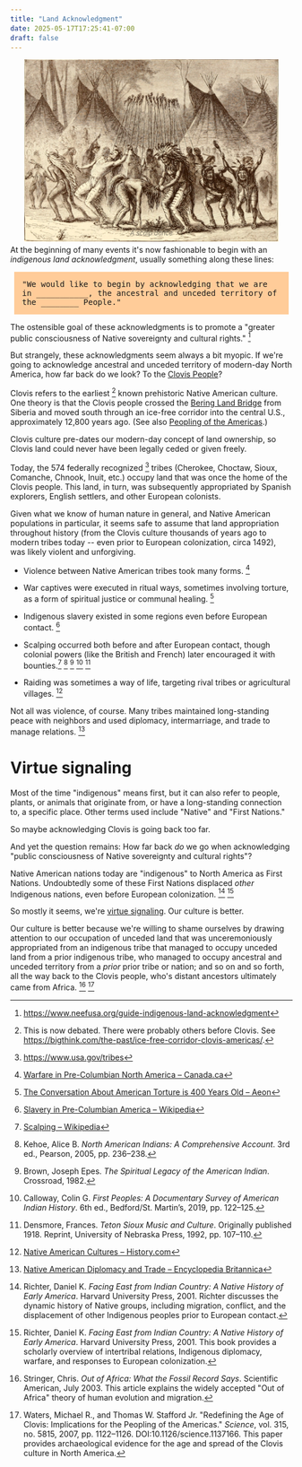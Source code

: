 ```yaml
---
title: "Land Acknowledgment"
date: 2025-05-17T17:25:41-07:00
draft: false
---
```



<center>
  <a href='https://en.wikipedia.org/wiki/File:A_scalp_dance.jpg'><img src='/images/scalp_dance.png' style='max-width: 90%;
    height: auto; display: block;' alt="Scalp Dance"></a>
  <p style='opacity: 50%; margin-top: -2em; font-size: 80%;'><em>A scalp dance</em></p>
</center>

At the beginning of many events
it's now fashionable to begin with
an _indigenous land acknowledgment_, usually something along these
lines:

<div style='margin-left: .5em; margin-right: .5em; padding: 1em; background-color: #ffcc99; font-family: monospace;'>
"We would like to begin by acknowledging that we are in
___________, the ancestral and unceded territory of the ________
People."
</div>

The ostensible goal of these acknowledgments is to promote a "greater
public consciousness of Native sovereignty and cultural
rights." [^neefusa]

But strangely, these acknowledgments seem always a bit myopic. If
we're going to acknowledge ancestral and unceded territory of
modern-day North America, how far
back do we look? To the 
[Clovis
People](https://en.wikipedia.org/wiki/Clovis_culture)?

Clovis refers to the earliest [^debated] known prehistoric
Native American culture. One theory is that the
Clovis people crossed the [Bering Land
Bridge](https://en.wikipedia.org/wiki/Beringia) from Siberia and
moved south through an ice-free corridor into the central U.S.,
approximately 12,800 years ago. (See also [Peopling of the
Americas](https://en.wikipedia.org/wiki/Peopling_of_the_Americas).)

Clovis culture pre-dates our modern-day concept of land ownership, so
Clovis land could never have been legally ceded or given freely.

Today, the 574 federally recognized [^recognized] tribes (Cherokee,
Choctaw, Sioux, Comanche, Chnook, Inuit, etc.) occupy land that was
once the home of the Clovis people. This land, in turn, was
subsequently appropriated by Spanish explorers, English settlers, and
other European colonists.

Given what we know of human nature in general, and Native American
populations in particular, it seems safe to assume that land
appropriation throughout history (from the Clovis culture thousands
of years ago to modern tribes today -- even prior to European
colonization, circa 1492), was likely violent and unforgiving.

 * Violence between Native American tribes took many forms. [^violence]

 * War captives were executed in ritual ways, sometimes involving
   torture, as a form of spiritual justice or communal healing. [^war]

 * Indigenous slavery existed in some regions even before European
   contact. [^slavery]

 * Scalping occurred both before and after European contact, though
   colonial powers (like the British and French) later encouraged it
   with bounties.[^scalping] [^scalp1] [^scalp2] [^scalp3] [^scalp4]

 * Raiding was sometimes a way of life, targeting rival tribes or
   agricultural villages. [^raiding]


Not all was violence, of course. Many tribes maintained long-standing
peace with neighbors and used diplomacy, intermarriage, and trade to
manage relations. [^peace]

# Virtue signaling

Most of the time "indigenous" means first, but it can also refer to
people, plants, or animals that originate from, or have a
long-standing connection to, a specific place. Other terms used
include "Native" and "First Nations."

So maybe acknowledging Clovis is going back too far.

And yet the question remains: How far back _do_ we go when
acknowledging "public consciousness of Native sovereignty and
cultural rights"?

Native American nations today are "indigenous" to North America as
First Nations. Undoubtedly some of these First Nations
displaced _other_ Indigenous nations, even before
European colonization. [^displaced] [^warfare]

So mostly it seems, we're [virtue
signaling](https://en.wikipedia.org/wiki/Virtue_signalling).
Our culture is better.

Our culture is better because we're willing to shame ourselves by
drawing attention to our occupation of unceded land that was
unceremoniously appropriated from an indigenous tribe that managed to
occupy unceded land from a prior indigenous tribe, who managed to
occupy ancestral and unceded territory from a _prior_ prior tribe or
nation; and so on and so forth, all the way back to the Clovis
people, who's distant ancestors ultimately came from Africa. [^c1]
[^c2]



[^recognized]: https://www.usa.gov/tribes

[^neefusa]: https://www.neefusa.org/guide-indigenous-land-acknowledgment


[^violence]: [Warfare in Pre-Columbian North America – Canada.ca](https://www.canada.ca/en/department-national-defence/services/military-history/history-heritage/popular-books/aboriginal-people-canadian-military/warfare-pre-columbian-north-america.html)

[^raids]: [American Indians – Bullock Texas State History Museum](https://www.thestoryoftexas.com/discover/campfire-stories/american-indians)

[^war]: [The Conversation About American Torture is 400 Years Old – Aeon](https://aeon.co/essays/the-conversation-about-american-torture-is-400-years-old)

[^slavery]: [Slavery in Pre-Columbian America – Wikipedia](https://en.wikipedia.org/wiki/Slavery_in_Pre-Columbian_America)

[^scalping]: [Scalping – Wikipedia](https://en.wikipedia.org/wiki/Scalping)

[^raiding]: [Native American Cultures – History.com](https://www.history.com/articles/native-american-cultures)

[^peace]: [Native American Diplomacy and Trade – Encyclopedia Britannica](https://www.britannica.com/topic/American-Indian/Native-American-history#ref874228)


[^warfare]: Richter, Daniel K. *Facing East from Indian Country: A Native History of Early America*. Harvard University Press, 2001. This book provides a scholarly overview of intertribal relations, Indigenous diplomacy, warfare, and responses to European colonization.


[^predated]: Calloway, Colin G. *First Peoples: A Documentary Survey of American Indian History*. Bedford/St. Martin’s, 2018. This comprehensive history explores Indigenous migrations, intertribal warfare, and shifting territorial control prior to and during European colonization.

[^debated]: This is now debated. There were probably others before Clovis. See https://bigthink.com/the-past/ice-free-corridor-clovis-americas/.

[^displaced]: Richter, Daniel K. *Facing East from Indian Country: A
Native History of Early America*. Harvard University Press, 2001.
Richter discusses the dynamic history of Native groups, including
migration, conflict, and the displacement of other Indigenous peoples
prior to European contact.

[^c1]: Stringer, Chris. *Out of Africa: What the Fossil Record Says*. Scientific American, July 2003. This article explains the widely accepted "Out of Africa" theory of human evolution and migration.

[^c2]: Waters, Michael R., and Thomas W. Stafford Jr. "Redefining the Age of Clovis: Implications for the Peopling of the Americas." *Science*, vol. 315, no. 5815, 2007, pp. 1122–1126. DOI:10.1126/science.1137166. This paper provides archaeological evidence for the age and spread of the Clovis culture in North America.



[^scalp1]: Kehoe, Alice B. *North American Indians: A Comprehensive Account*. 3rd ed., Pearson, 2005, pp. 236–238.
[^scalp2]: Brown, Joseph Epes. *The Spiritual Legacy of the American Indian*. Crossroad, 1982.
[^scalp3]: Calloway, Colin G. *First Peoples: A Documentary Survey of American Indian History*. 6th ed., Bedford/St. Martin’s, 2019, pp. 122–125.
[^scalp4]: Densmore, Frances. *Teton Sioux Music and Culture*. Originally published 1918. Reprint, University of Nebraska Press, 1992, pp. 107–110.

